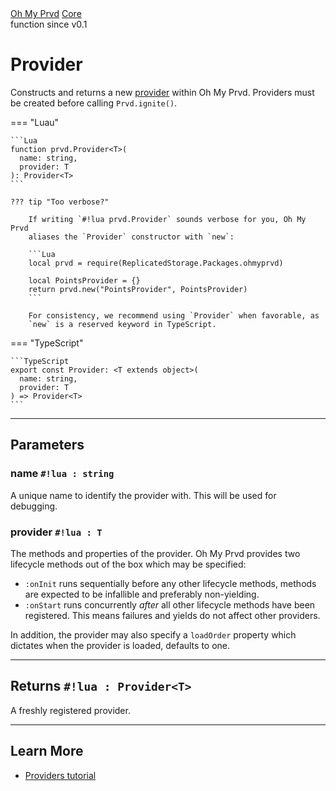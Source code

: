 <div class="ompdoc-api-breadcrumbs">
<a href="../../">Oh My Prvd</a>
<a href="../">Core</a>
</div>

<div class="ompdoc-api-tags">
<span>function</span>
<span>since v0.1</span>
</div>

# Provider

Constructs and returns a new [provider](../types/provider.md) within Oh My Prvd. Providers must be
created before calling `Prvd.ignite()`.

=== "Luau"

    ```Lua
    function prvd.Provider<T>(
      name: string,
      provider: T
    ): Provider<T>
    ```

    ??? tip "Too verbose?"

        If writing `#!lua prvd.Provider` sounds verbose for you, Oh My Prvd
        aliases the `Provider` constructor with `new`:

        ```Lua
        local prvd = require(ReplicatedStorage.Packages.ohmyprvd)

        local PointsProvider = {}
        return prvd.new("PointsProvider", PointsProvider)
        ```

        For consistency, we recommend using `Provider` when favorable, as
        `new` is a reserved keyword in TypeScript.

=== "TypeScript"

    ```TypeScript
    export const Provider: <T extends object>(
      name: string,
      provider: T
    ) => Provider<T>
    ```

---

## Parameters

### name `#!lua : string`

A unique name to identify the provider with. This will be used for debugging.

### provider `#!lua : T`

The methods and properties of the provider. Oh My Prvd provides two lifecycle
methods out of the box which may be specified:

- `:onInit` runs sequentially before any other lifecycle methods, methods are
  expected to be infallible and preferably non-yielding.
- `:onStart` runs concurrently *after* all other lifecycle methods have been
  registered. This means failures and yields do not affect other providers.

In addition, the provider may also specify a `loadOrder` property which
dictates when the provider is loaded, defaults to one.

---

## Returns `#!lua : Provider<T>`

A freshly registered provider.

---

## Learn More

- [Providers tutorial](../../../tutorials/providers.md)
